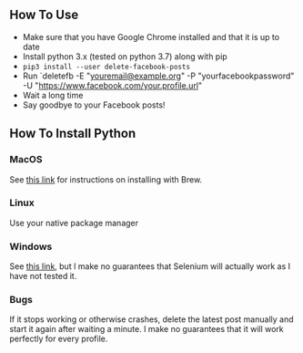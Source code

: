 ## How To Use

* Make sure that you have Google Chrome installed and that it is up to date
* Install python 3.x (tested on python 3.7) along with pip
* `pip3 install --user delete-facebook-posts`
* Run `deletefb -E "youremail@example.org" -P "yourfacebookpassword" -U "https://www.facebook.com/your.profile.url"
* Wait a long time
* Say goodbye to your Facebook posts!

## How To Install Python

### MacOS
See [this link](https://docs.python-guide.org/starting/install3/osx/) for
instructions on installing with Brew.

### Linux
Use your native package manager

### Windows
See [this link](https://www.howtogeek.com/197947/how-to-install-python-on-windows/), but I make no guarantees that Selenium will actually work as I have not tested it.


### Bugs

If it stops working or otherwise crashes, delete the latest post manually and
start it again after waiting a minute. I make no guarantees that it will work
perfectly for every profile.
